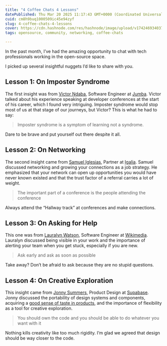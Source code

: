 ```yaml
---
title: "4 Coffee Chats 4 Lessons"
datePublished: Thu Mar 20 2025 11:17:43 GMT+0000 (Coordinated Universal Time)
cuid: cm8h9buq1000509ic45e94zyf
slug: 4-coffee-chats-4-lessons
cover: https://cdn.hashnode.com/res/hashnode/image/upload/v1742469340377/243cd31c-0cc0-49d3-b160-934906b904d3.png
tags: opensource, community, networking, coffee-chats

---
```


In the past month, I’ve had the amazing opportunity to chat with tech professionals working in the open-source space.

I picked up several insightful nuggets I’d like to share with you.

## Lesson 1: On Imposter Syndrome

The first insight was from [Victor Ndaba](https://www.linkedin.com/in/victor-ndaba/), Software Engineer at [Jumba](https://developers.jumba.com/). Victor talked about his experience speaking at developer conferences at the start of his career, which I found very intriguing. Imposter syndrome would stop most of us at that stage of our journeys, but Victor? This is what he had to say:

> Imposter syndrome is a symptom of learning not a syndrome.

Dare to be brave and put yourself out there despite it all.

## Lesson 2: On Networking

The second insight came from [Samuel Iglesias](https://www.linkedin.com/in/samueliglesias/), Partner at [Igalia](https://www.igalia.com/). Samuel discussed networking and growing your connections as a job strategy. He emphasized that your network can open up opportunities you would have never known existed and that the trust factor of a referral carries a lot of weight.

> The important part of a conference is the people attending the conference

Always attend the “Hallway track” at conferences and make connections.

## Lesson 3: On Asking for Help

This one was from [Lauralyn Watson](https://www.linkedin.com/in/lauralyn-watson/), Software Engineer at [Wikimedia](https://wikimediafoundation.org/). Lauralyn discussed being visible in your work and the importance of alerting your team when you get stuck, especially if you are new.

> Ask early and ask as soon as possible

Take away? Don’t be afraid to ask because they are no stupid questions.

## Lesson 4: On Creative Exploration

This insight came from [Jonny Summers](https://www.linkedin.com/in/jonathan-summers-muir-9a006237/), Product Design at [Supabase](https://supabase.com/). Jonny discussed the portability of design systems and components, acquiring a [good sense of taste in products](https://newsletter.posthog.com/p/good-taste-makes-great-products), and the importance of flexibility as a tool for creative exploration.

> You should own the code and you should be able to do whatever you want with it

Nothing kills creativity like too much rigidity. I’m glad we agreed that design should be way closer to the code.